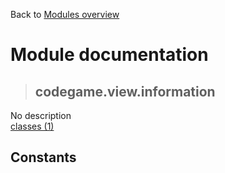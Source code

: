 Back to [Modules overview](https://github.com/pyrustic/codegame/blob/master/docs/modules/README.md)
  
# Module documentation
>## codegame.view.information
No description
<br>
[classes (1)](https://github.com/pyrustic/codegame/blob/master/docs/modules/content/codegame.view.information/classes.md)


## Constants
```python

```

